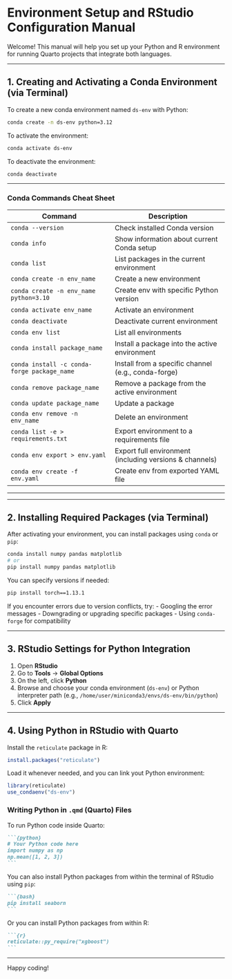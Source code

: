 # Environment Setup and RStudio Configuration Manual

Welcome! This manual will help you set up your Python and R environment for running Quarto projects that integrate both languages.

------------------------------------------------------------------------

## 1. Creating and Activating a Conda Environment (via Terminal)

To create a new conda environment named `ds-env` with Python:

``` bash
conda create -n ds-env python=3.12
```

To activate the environment:

``` bash
conda activate ds-env
```

To deactivate the environment:

``` bash
conda deactivate
```

------------------------------------------------------------------------

### Conda Commands Cheat Sheet

| **Command**                                 | **Description**                                         |
|----------------------------|--------------------------------------------|
| `conda --version`                           | Check installed Conda version                           |
| `conda info`                                | Show information about current Conda setup              |
| `conda list`                                | List packages in the current environment                |
| `conda create -n env_name`                  | Create a new environment                                |
| `conda create -n env_name python=3.10`      | Create env with specific Python version                 |
| `conda activate env_name`                   | Activate an environment                                 |
| `conda deactivate`                          | Deactivate current environment                          |
| `conda env list`                            | List all environments                                   |
| `conda install package_name`                | Install a package into the active environment           |
| `conda install -c conda-forge package_name` | Install from a specific channel (e.g., conda-forge)     |
| `conda remove package_name`                 | Remove a package from the active environment            |
| `conda update package_name`                 | Update a package                                        |
| `conda env remove -n env_name`              | Delete an environment                                   |
| `conda list -e > requirements.txt`          | Export environment to a requirements file               |
| `conda env export > env.yaml`               | Export full environment (including versions & channels) |
| `conda env create -f env.yaml`              | Create env from exported YAML file                      |

------------------------------------------------------------------------

------------------------------------------------------------------------

## 2. Installing Required Packages (via Terminal)

After activating your environment, you can install packages using `conda` or `pip`:

``` bash
conda install numpy pandas matplotlib
# or
pip install numpy pandas matplotlib
```

You can specify versions if needed:

``` bash
pip install torch==1.13.1
```

If you encounter errors due to version conflicts, try: - Googling the error messages - Downgrading or upgrading specific packages - Using `conda-forge` for compatibility

------------------------------------------------------------------------

## 3. RStudio Settings for Python Integration

1.  Open **RStudio**
2.  Go to **Tools** → **Global Options**
3.  On the left, click **Python**
4.  Browse and choose your conda environment (`ds-env`) or Python interpreter path (e.g., `/home/user/miniconda3/envs/ds-env/bin/python`)
5.  Click **Apply**

------------------------------------------------------------------------

## 4. Using Python in RStudio with Quarto

Install the `reticulate` package in R:

``` r
install.packages("reticulate")
```

Load it whenever needed, and you can link yout Python environment:

``` r
library(reticulate)
use_condaenv("ds-env")
```

### Writing Python in `.qmd` (Quarto) Files

To run Python code inside Quarto:

```` markdown
```{python}
# Your Python code here
import numpy as np
np.mean([1, 2, 3])
```
````

You can also install Python packages from within the terminal of RStudio using `pip`:

```` markdown
```{bash}
pip install seaborn
```
````

Or you can install Python packages from within R:

```` markdown
```{r}
reticulate::py_require("xgboost")
```
````

------------------------------------------------------------------------

Happy coding!





